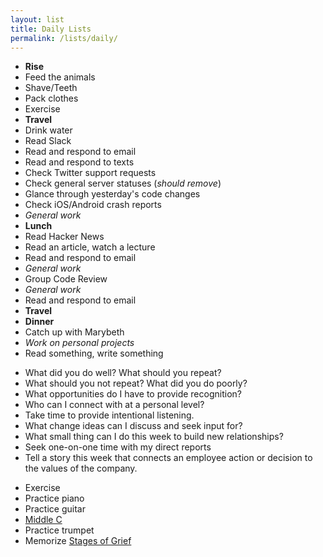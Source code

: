 ```yaml
---
layout: list
title: Daily Lists
permalink: /lists/daily/
---
```


<style>
.lists ul::before {
    content: 'Considerations';
}
.lists ul:nth-child(2)::before {
    content: 'Daily Timeline';
}
.lists ul:last-child::before {
    content: 'Open Days';
}
</style>

- __Rise__
- Feed the animals
- Shave/Teeth
- Pack clothes
- Exercise
- __Travel__
- Drink water
- Read Slack
- Read and respond to email
- Read and respond to texts
- Check Twitter support requests
- Check general server statuses (_should remove_)
- Glance through yesterday's code changes
- Check iOS/Android crash reports
- _General work_
- __Lunch__
- Read Hacker News
- Read an article, watch a lecture
- Read and respond to email
- _General work_
- Group Code Review
- _General work_
- Read and respond to email
- __Travel__
- __Dinner__
- Catch up with Marybeth
- _Work on personal projects_
- Read something, write something

<!--two items:-->

- What did you do well? What should you repeat?
- What should you not repeat? What did you do poorly?
- What opportunities do I have to provide recognition?
- Who can I connect with at a personal level?
- Take time to provide intentional listening.
- What change ideas can I discuss and seek input for?
- What small thing can I do this week to build new relationships?
- Seek one-on-one time with my direct reports
- Tell a story this week that connects an employee action or decision to the values of the company.

<!--two items:-->

- Exercise
- Practice piano
- Practice guitar
- [Middle C][2]
- Practice trumpet
- Memorize [Stages of Grief][1]

[1]: https://en.wikipedia.org/wiki/Kübler-Ross_model
[2]: https://en.wikipedia.org/wiki/C_(musical_note)#Graphic_presentation

